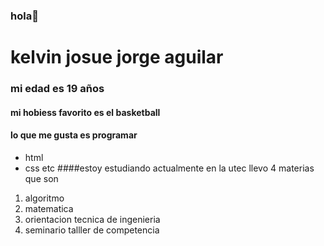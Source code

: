 ### hola👋

# kelvin josue   jorge aguilar 
### mi edad es 19 años 
#### mi hobiess favorito es el basketball
#### lo que me gusta es programar 
- html
- css etc 
####estoy estudiando actualmente en la utec llevo 4 materias que son 
1. algoritmo
2. matematica
3. orientacion tecnica de ingenieria
4. seminario talller de competencia 
